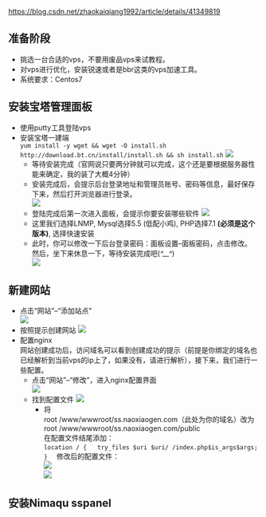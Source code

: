 https://blog.csdn.net/zhaokaiqiang1992/article/details/41349819  

## 准备阶段

* 挑选一台合适的vps，不要用废品vps来试教程。  
* 对vps进行优化，安装锐速或者是bbr这类的vps加速工具。  
* 系统要求：Centos7  

## 安装宝塔管理面板  
* 使用putty工具登陆vps  
* 安装宝塔一建端  
`yum install -y wget && wget -O install.sh http://download.bt.cn/install/install.sh && sh install.sh`
  ![](/data/bt1.jpg)  
  * 等待安装完成（官网说只要两分钟就可以完成，这个还是要根据服务器性能来确定，我的装了大概4分钟）  
  * 安装完成后，会提示后台登录地址和管理员账号、密码等信息，最好保存下来，然后打开浏览器进行登录。  
  ![](/data/bt2.jpg)  
  * 登陆完成后第一次进入面板，会提示你要安装哪些软件
  ![](/data/bt3.jpg)  
  * 这里我们选择LNMP, Mysql选择5.5 (低配小鸡), PHP选择7.1 **(必须是这个版本)**, 选择快速安装  
  * 此时，你可以修改一下后台登录密码：面板设置–面板密码，点击修改。  
然后，坐下来休息一下，等待安装完成吧(*^__^*)  
  ![](data/bt4.jpg)

## 新建网站
* 点击“网站”–“添加站点”  
![](/data/bt4.jpg)  
* 按照提示创建网站
![](/data/bt5.jpg)  
* 配置nginx  
网站创建成功后，访问域名可以看到创建成功的提示（前提是你绑定的域名也已经解析到当前vps的ip上了，如果没有，请进行解析），接下来，我们进行一些配置。  
   * 点击“网站”–“修改”，进入nginx配置界面  
    ![](/data/bt6.jpg)
   * 找到配置文件
    ![](/data/bt7.jpg)
        * 将  
         root /www/wwwroot/ss.naoxiaogen.com（此处为你的域名）改为  
         root /www/wwwroot/ss.naoxiaogen.com/public  
         在配置文件结尾添加：   
         `
         location / {  
         try_files $uri $uri/ /index.php$is_args$args;  
         }  
         `
         修改后的配置文件：  
         ![](/data/bt8.jpg)  
         ![](/data/bt9.jpg)  

## 安装Nimaqu sspanel   





